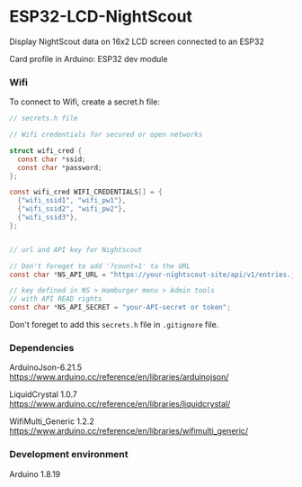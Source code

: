 # ESP32-LCD-NightScout
Display NightScout data on 16x2 LCD screen connected to an ESP32

Card profile in Arduino: ESP32 dev module

### Wifi
To connect to Wifi, create a secret.h file:
```C
// secrets.h file

// Wifi credentials for secured or open networks

struct wifi_cred {
  const char *ssid;
  const char *password;
};

const wifi_cred WIFI_CREDENTIALS[] = {
  {"wifi_ssid1", "wifi_pw1"},
  {"wifi_ssid2", "wifi_pw2"},
  {"wifi_ssid3"},
};


// url and API key for Nightscout

// Don't foreget to add '?count=1' to the URL
const char *NS_API_URL = "https://your-nightscout-site/api/v1/entries.json?count=1"

// key defined in NS > Hamburger menu > Admin tools
// with API READ rights
const char *NS_API_SECRET = "your-API-secret or token";
```
Don't foreget to add this ```secrets.h``` file in ```.gitignore``` file.

### Dependencies
ArduinoJson-6.21.5 https://www.arduino.cc/reference/en/libraries/arduinojson/

LiquidCrystal 1.0.7 https://www.arduino.cc/reference/en/libraries/liquidcrystal/

WifiMulti_Generic 1.2.2 https://www.arduino.cc/reference/en/libraries/wifimulti_generic/

### Development environment
Arduino 1.8.19


